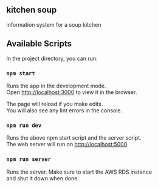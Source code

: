 ## kitchen soup

information system for a soup kitchen

## Available Scripts

In the project directory, you can run:

### `npm start`

Runs the app in the development mode.<br>
Open [http://localhost:3000](http://localhost:3000) to view it in the browser.

The page will reload if you make edits.<br>
You will also see any lint errors in the console.

### `npm run dev`

Runs the above npm start script and the server script.<br>
The web server will run on [http://localhost:5000](http://localhost:5000).

### `npm run server`

Runs the server. Make sure to start the AWS RDS instance <br>
and shut it down when done.